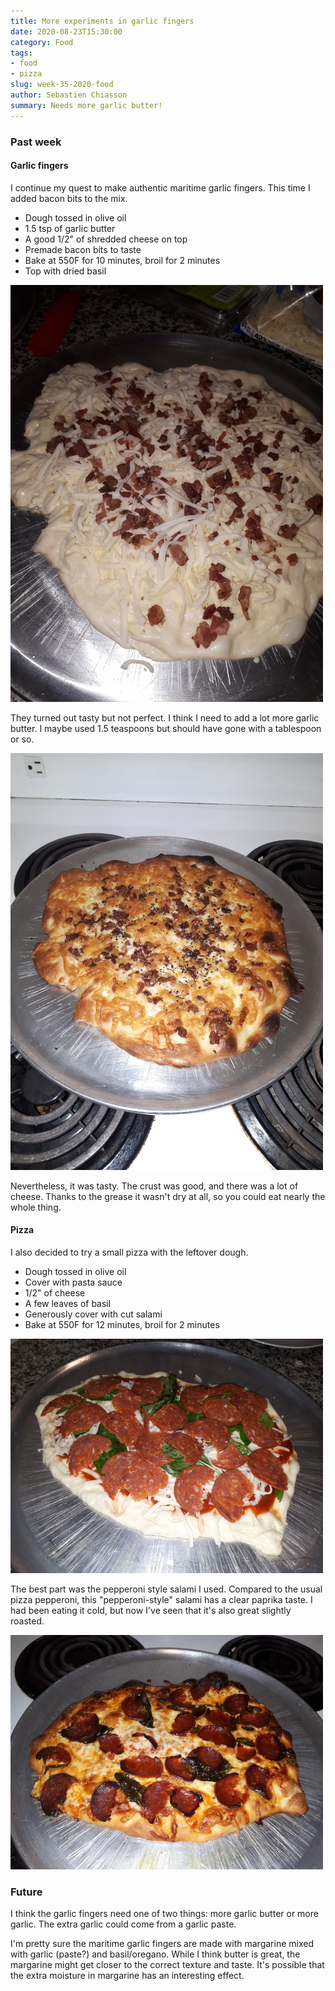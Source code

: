 ```yaml
---
title: More experiments in garlic fingers
date: 2020-08-23T15:30:00
category: Food
tags:
- food
- pizza
slug: week-35-2020-food
author: Sebastien Chiasson
summary: Needs more garlic butter!
---
```


### Past week

#### Garlic fingers

I continue my quest to make authentic maritime garlic fingers. This time I added bacon bits to the mix.

  * Dough tossed in olive oil
  * 1.5 tsp of garlic butter
  * A good 1/2" of shredded cheese on top
  * Premade bacon bits to taste
  * Bake at 550F for 10 minutes, broil for 2 minutes
  * Top with dried basil

![Uncooked fingers](images/20200822_182702.jpg)

They turned out tasty but not perfect. I think I need to add a lot more garlic butter. I maybe used 1.5 teaspoons but should have gone with a tablespoon or so.

![Uncooked fingers](images/20200822_184557.jpg)

Nevertheless, it was tasty. The crust was good, and there was a lot of cheese. Thanks to the grease it wasn't dry at all, so you could eat nearly the whole thing.

#### Pizza

I also decided to try a small pizza with the leftover dough.

  * Dough tossed in olive oil
  * Cover with pasta sauce
  * 1/2" of cheese
  * A few leaves of basil
  * Generously cover with cut salami
  * Bake at 550F for 12 minutes, broil for 2 minutes

![Uncooked pizza](images/20200822_183610.jpg)

The best part was the pepperoni style salami I used. Compared to the usual pizza pepperoni, this "pepperoni-style" salami has a clear paprika taste. I had been eating it cold, but now I've seen that it's also great slightly roasted.

![Cooked pizza](images/20200822_185840.jpg)

### Future

I think the garlic fingers need one of two things: more garlic butter or more garlic. The extra garlic could come from a garlic paste.

I'm pretty sure the maritime garlic fingers are made with margarine mixed with garlic (paste?) and basil/oregano. While I think butter is great, the margarine might get closer to the correct texture and taste. It's possible that the extra moisture in margarine has an interesting effect.

